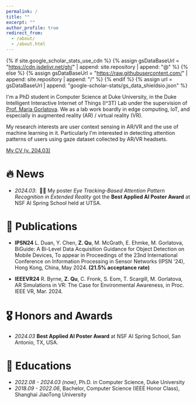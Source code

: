 ```yaml
---
permalink: /
title: ""
excerpt: ""
author_profile: true
redirect_from: 
  - /about/
  - /about.html
---
```


{% if site.google_scholar_stats_use_cdn %}
{% assign gsDataBaseUrl = "https://cdn.jsdelivr.net/gh/" | append: site.repository | append: "@" %}
{% else %}
{% assign gsDataBaseUrl = "https://raw.githubusercontent.com/" | append: site.repository | append: "/" %}
{% endif %}
{% assign url = gsDataBaseUrl | append: "google-scholar-stats/gs_data_shieldsio.json" %}

<span class='anchor' id='about-me'></span>

I'm a PhD student in Computer Science at Duke University, in the Duke Intelligent Interactive Internet of Things (I^3T) Lab under the supervision of [Prof. Maria Gorlatova](https://maria.gorlatova.com/). We as a lab work boardly in edge computing, IoT, and especially in augmented reality (AR) / virtual reality (VR).

My research interests are user context sensing in AR/VR and the use of machine learning in it. Particularly I'm interested in detecting attention patterns of users using gaze dataset collected by AR/VR headsets. 

[My CV (v. 204.03)](../files/cv.pdf)


# 🔥 News
- *2024.03*: &nbsp;🎉🎉  My poster *Eye Tracking-Based Attention Pattern Recognition in Extended Reality* got the **Best Applied AI Poster Award** at NSF AI Spring School held at UTSA. 

# 📝 Publications 
- **IPSN24** L. Duan, Y. Chen, **Z. Qu**, M. McGrath, E. Ehmke, M. Gorlatova, BiGuide: A Bi-Level Data Acquisition Guidance for Object Detection on Mobile Devices, To appear in Proceedings of the 23nd International Conference on Information Processing in Sensor Networks (IPSN '24), Hong Kong, China, May 2024. **(21.5\% acceptance rate)**

- **IEEEVR24** R. Byrne, **Z. Qu**, C. Fronk, S. Eom, T. Scargill, M. Gorlatova, AR Simulations in VR: The Case for Environmental Awareness, in Proc. IEEE VR, Mar. 2024.


# 🎖 Honors and Awards
- *2024.03* **Best Applied AI Poster Award** at NSF AI Spring School, San Antonio, TX, USA.

# 📖 Educations
- *2022.08 - 2024.03 (now)*, Ph.D. in Computer Science, Duke University
- *2018.09 - 2022.06*, Bachelor, Computer Science (IEEE Honor Class), Shanghai JiaoTong University
